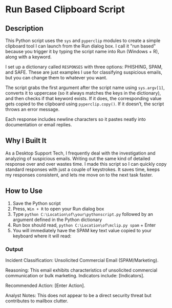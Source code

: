 # Run Based Clipboard Script

## Description  
This Python script uses the `sys` and `pyperclip` modules to create a simple clipboard tool I can launch from the Run dialog box. I call it "run based" because you trigger it by typing the script name into Run (Windows + R), along with a keyword.

I set up a dictionary called `RESPONSES` with three options: PHISHING, SPAM, and SAFE. These are just examples I use for classifying suspicious emails, but you can change them to whatever you want.

The script grabs the first argument after the script name using `sys.argv[1]`, converts it to uppercase (so it always matches the keys in the dictionary), and then checks if that keyword exists. If it does, the corresponding value gets copied to the clipboard using `pyperclip.copy()`. If it doesn’t, the script throws an error message.

Each response includes newline characters so it pastes neatly into documentation or email replies.

## Why I Built It  
As a Desktop Support Tech, I frequently deal with the investigation and analyzing of suspicious emails. Writing out the same kind of detailed response over and over wastes time. I made this script so I can quickly copy standard responses with just a couple of keystrokes. It saves time, keeps my responses consistent, and lets me move on to the next task faster.



## How to Use
1. Save the Python script
2. Press, `Win + R` to open your Run dialog box
3. Type `python C:\Location\of\your\pythonscript.py` followed by an argument defined in the Python dictionary
4. Run box should read, `python C:\Location\of\mclip.py spam` + Enter
5. You will immediately have the SPAM key text value copied to your keyboard where it will read:

### Output
Incident Classification: Unsolicited Commercial Email (SPAM/Marketing).

Reasoning: This email exhibits characteristics of unsolicited commercial communication or bulk marketing. Indicators include: [Indicators].

Recommended Action: [Enter Action].

Analyst Notes: This does not appear to be a direct security threat but contributes to mailbox clutter.

